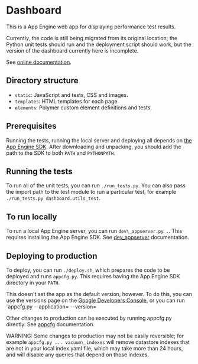 # Dashboard

This is a App Engine web app for displaying performance test results.

Currently, the code is still being migrated from its original location;
the Python unit tests should run and the deployment script should work,
but the version of the dashboard currently here is incomplete.

See [online documentation](
http://www.chromium.org/developers/speed-infra/performance-dashboard).

## Directory structure

 * `static`: JavaScript and tests, CSS and images.
 * `templates`: HTML templates for each page.
 * `elements`: Polymer custom element definitions and tests.

## Prerequisites

Running the tests, running the local server and deploying all depends
on [the App Engine SDK](https://cloud.google.com/appengine/downloads).
After downloading and unpacking, you should add the path to the SDK
to both `PATH` and `PYTHONPATH`.

## Running the tests

To run all of the unit tests, you can run `./run_tests.py`. You can
also pass the import path to the test module to run a particular test,
for example `./run_tests.py dashboard.utils_test`.

## To run locally

To run a local App Engine server, you can run `dev\_appserver.py .`.
This requires installing the App Engine SDK. See [dev\_appserver](
https://cloud.google.com/appengine/docs/python/tools/devserver)
documentation.

## Deploying to production

To deploy, you can run `./deploy.sh`, which prepares the code to be
deployed and runs `appcfg.py`. This requires having the App Engine SDK
directory in your `PATH`.

This doesn't set the app as the default version, however. To do this,
you can use the versions page on the
[Google Developers Console](https://console.developers.google.com/),
or you can run `appcfg.py --application=<appid> --version=<version>

Other changes to production can be executed by running appcfg.py directly.
See [appcfg](
https://cloud.google.com/appengine/docs/python/tools/uploadinganapp)
documentation.

WARNING: Some changes to production may not be easily reversible; for example
`appcfg.py ... vacuum\_indexes` will remove datastore indexes that are
not in your local index.yaml file, which may take more than 24 hours,
and will disable any queries that depend on those indexes.
